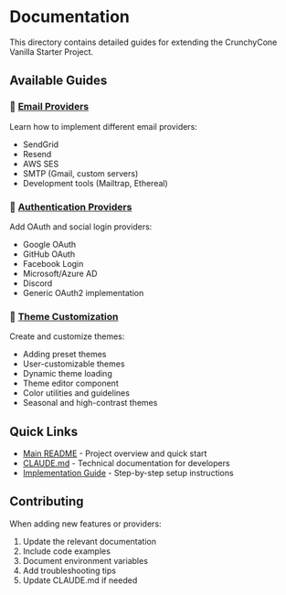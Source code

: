 # Documentation

This directory contains detailed guides for extending the CrunchyCone Vanilla Starter Project.

## Available Guides

### 📧 [Email Providers](./email-providers.md)

Learn how to implement different email providers:

- SendGrid
- Resend
- AWS SES
- SMTP (Gmail, custom servers)
- Development tools (Mailtrap, Ethereal)

### 🔐 [Authentication Providers](./auth-providers.md)

Add OAuth and social login providers:

- Google OAuth
- GitHub OAuth
- Facebook Login
- Microsoft/Azure AD
- Discord
- Generic OAuth2 implementation

### 🎨 [Theme Customization](./theme-customization.md)

Create and customize themes:

- Adding preset themes
- User-customizable themes
- Dynamic theme loading
- Theme editor component
- Color utilities and guidelines
- Seasonal and high-contrast themes

## Quick Links

- [Main README](../README.md) - Project overview and quick start
- [CLAUDE.md](../CLAUDE.md) - Technical documentation for developers
- [Implementation Guide](../implementation-guide.md) - Step-by-step setup instructions

## Contributing

When adding new features or providers:

1. Update the relevant documentation
2. Include code examples
3. Document environment variables
4. Add troubleshooting tips
5. Update CLAUDE.md if needed
